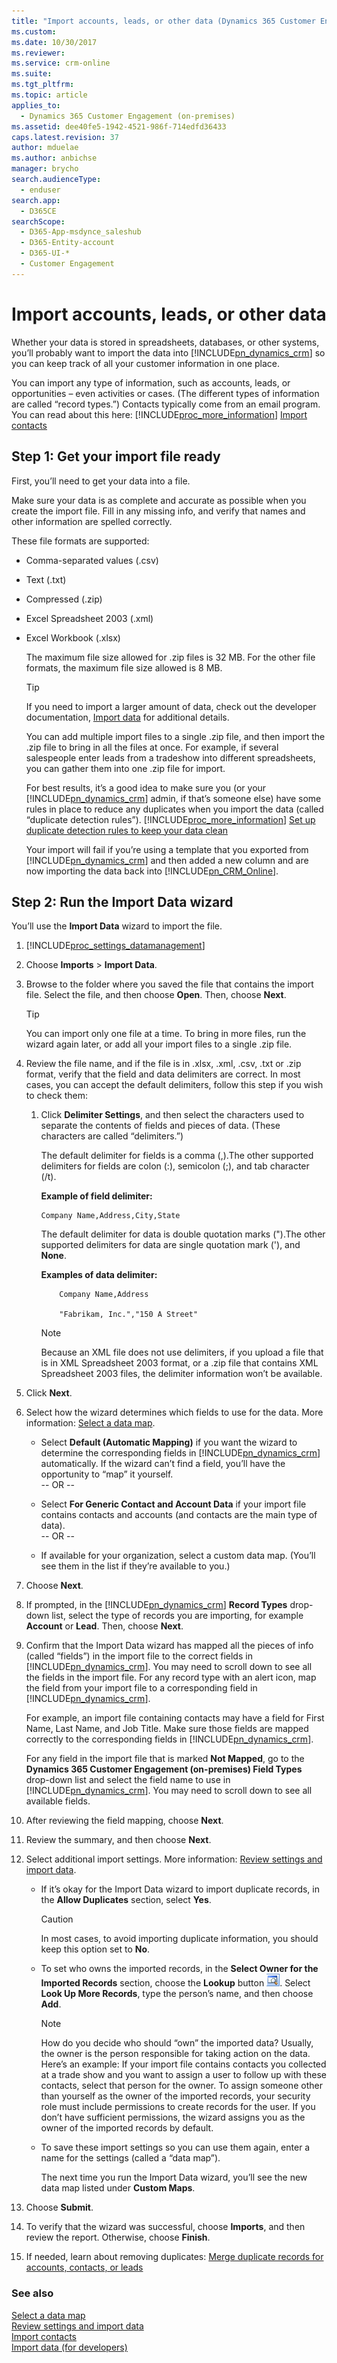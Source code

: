 ```yaml
---
title: "Import accounts, leads, or other data (Dynamics 365 Customer Engagement (on-premises) | MicrosoftDocs"
ms.custom: 
ms.date: 10/30/2017
ms.reviewer: 
ms.service: crm-online
ms.suite: 
ms.tgt_pltfrm: 
ms.topic: article
applies_to: 
  - Dynamics 365 Customer Engagement (on-premises)
ms.assetid: dee40fe5-1942-4521-986f-714edfd36433
caps.latest.revision: 37
author: mduelae
ms.author: anbichse
manager: brycho
search.audienceType: 
  - enduser
search.app: 
  - D365CE
searchScope:
  - D365-App-msdynce_saleshub
  - D365-Entity-account
  - D365-UI-*
  - Customer Engagement
---
```

# Import accounts, leads, or other data

Whether your data is stored in spreadsheets, databases, or other systems, you’ll probably want to import the data into [!INCLUDE[pn_dynamics_crm](../includes/pn-dynamics-crm.md)] so you can keep track of all your customer information in one place.  
  
 You can import any type of information, such as accounts, leads, or opportunities – even activities or cases. (The different types of information are called “record types.”) Contacts typically come from an email program. You can read about this here: [!INCLUDE[proc_more_information](../includes/proc-more-information.md)] [Import contacts](../basics/import-contacts.md)  
  
## Step 1: Get your import file ready  
 First, you’ll need to get your data into a file.  
  
 Make sure your data is as complete and accurate as possible when you create the import file. Fill in any missing info, and verify that names and other information are spelled correctly.  
  
 These file formats are supported:  
  
- Comma-separated values (.csv)  
  
- Text (.txt)  
  
- Compressed (.zip)  
  
- Excel Spreadsheet 2003 (.xml)  
  
- Excel Workbook (.xlsx)  
  
  The maximum file size allowed for .zip files is 32 MB. For the other file formats, the maximum file size allowed is 8 MB.  
  
  > [!TIP]
  > 
  > If you need to import a larger amount of data, check out the developer documentation, [Import data](../developer/import-data.md) for additional details.  
  > 
  >  You can add multiple import files to a single .zip file, and then import the .zip file to bring in all the files at once. For example, if several salespeople enter leads from a tradeshow into different spreadsheets, you can gather them into one .zip file for import.  
  > 
  >  For best results, it’s a good idea to make sure you (or your [!INCLUDE[pn_dynamics_crm](../includes/pn-dynamics-crm.md)] admin, if that’s someone else) have some rules in place to reduce any duplicates when you import the data (called “duplicate detection rules”). [!INCLUDE[proc_more_information](../includes/proc-more-information.md)] [Set up duplicate detection rules to keep your data clean](../admin/set-up-duplicate-detection-rules-keep-data-clean.md) 
  > 
  >  Your import will fail if you’re using a template that you exported from [!INCLUDE[pn_dynamics_crm](../includes/pn-dynamics-crm.md)] and then added a new column and are now importing the data back into [!INCLUDE[pn_CRM_Online](../includes/pn-crm-online.md)].  
      
## Step 2: Run the Import Data wizard  
 You’ll use the **Import Data** wizard to import the file.  
  
1. [!INCLUDE[proc_settings_datamanagement](../includes/proc-settings-datamanagement.md)]  
  
2. Choose **Imports** > **Import Data**.  
  
3. Browse to the folder where you saved the file that contains the import file. Select the file, and then choose **Open**. Then, choose **Next**.  
  
   > [!TIP]
   >  You can import only one file at a time. To bring in more files, run the wizard again later, or add all your import files to a single .zip file.  
  
4. Review the file name, and if the file is in .xlsx, .xml, .csv, .txt or .zip format, verify that the field and data delimiters are correct. In most cases, you can accept the default delimiters, follow this step if you wish to check them:  
  
   1.  Click **Delimiter Settings**, and then select the characters used to separate the contents of fields and pieces of data. (These characters are called “delimiters.”)  
      
       The default delimiter for fields is a comma (,).The other supported delimiters for fields are colon (:), semicolon (;), and tab character (/t). 
  
       **Example of field delimiter:**  

           Company Name,Address,City,State  
        
       The default delimiter for data is double quotation marks (").The other supported delimiters for data are single quotation mark ('), and **None**.  
    
       **Examples of data delimiter:**  
        
               Company Name,Address  
        
               "Fabrikam, Inc.","150 A Street"  
        
       > [!NOTE]
       >  Because an XML file does not use delimiters, if you upload a file that is in XML Spreadsheet 2003 format, or a .zip file that contains XML Spreadsheet 2003 files, the delimiter information won’t be available.  
          
5. Click **Next**. 
 
6. Select how the wizard determines which fields to use for the data. More information: [Select a data map](select-data-map.md). 
  
   - Select **Default (Automatic Mapping)** if you want the wizard to determine the corresponding fields in [!INCLUDE[pn_dynamics_crm](../includes/pn-dynamics-crm.md)] automatically. If the wizard can’t find a field, you’ll have the opportunity to “map” it yourself.   
     -- OR --  
  
   - Select **For Generic Contact and Account Data** if your import file contains contacts and accounts (and contacts are the main type of data).   
     -- OR --  
  
   - If available for your organization, select a custom data map. (You’ll see them in the list if they’re available to you.)  
  
7. Choose **Next**.  
  
8. If prompted, in the [!INCLUDE[pn_dynamics_crm](../includes/pn-dynamics-crm.md)] **Record Types** drop-down list, select the type of records you are importing, for example **Account** or **Lead**. Then, choose **Next**.  
  
9. Confirm that the Import Data wizard has mapped all the pieces of info (called “fields”) in the import file to the correct fields in [!INCLUDE[pn_dynamics_crm](../includes/pn-dynamics-crm.md)]. You may need to scroll down to see all the fields in the import file. For any record type with an alert icon, map the field from your import file to a corresponding field in [!INCLUDE[pn_dynamics_crm](../includes/pn-dynamics-crm.md)].
      
   For example, an import file containing contacts may have a field for First Name, Last Name, and Job Title. Make sure those fields are mapped correctly to the corresponding fields in [!INCLUDE[pn_dynamics_crm](../includes/pn-dynamics-crm.md)].  
      
   For any field in the import file that is marked **Not Mapped**, go to the **Dynamics 365 Customer Engagement (on-premises) Field Types** drop-down list and select the field name to use in [!INCLUDE[pn_dynamics_crm](../includes/pn-dynamics-crm.md)]. You may need to scroll down to see all available fields.  
    
10. After reviewing the field mapping, choose **Next**.  
  
11. Review the summary, and then choose **Next**.  
  
12. Select additional import settings. More information: [Review settings and import data](review-settings-import-data.md).  
  
    -   If it’s okay for the Import Data wizard to import duplicate records, in the **Allow Duplicates** section, select **Yes**.  
  
        > [!CAUTION]
        >  In most cases, to avoid importing duplicate information, you should keep this option set to **No**.  
  
    -   To set who owns the imported records, in the **Select Owner for the Imported Records** section, choose the **Lookup** button ![Lookup button](../basics/media/lookup-button.gif "Lookup button"). Select **Look Up More Records**, type the person’s name, and then choose **Add**.  
  
        > [!NOTE]
        >  How do you decide who should “own” the imported data? Usually, the owner is the person responsible for taking action on the data. Here’s an example: If your import file contains contacts you collected at a trade show and you want to assign a user to follow up with these contacts, select that person for the owner. To assign someone other than yourself as the owner of the imported records, your security role must include permissions to create records for the user. If you don’t have sufficient permissions, the wizard assigns you as the owner of the imported records by default.  
  
    -   To save these import settings so you can use them again, enter a name for the settings (called a “data map”).  
  
         The next time you run the Import Data wizard, you’ll see the new data map listed under **Custom Maps**.  
  
13. Choose **Submit**.  
  
14. To verify that the wizard was successful, choose **Imports**, and then review the report. Otherwise, choose **Finish**.  

15. If needed, learn about removing duplicates: [Merge duplicate records for accounts, contacts, or leads](merge-duplicate-records-accounts-contacts-leads.md)
  
### See also  
 [Select a data map](select-data-map.md)   
 [Review settings and import data](review-settings-import-data.md)  
 [Import contacts](../basics/import-contacts.md)  
 [Import data (for developers)](../developer/import-data.md)
